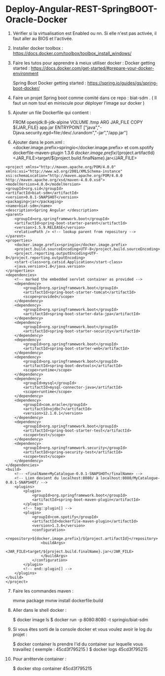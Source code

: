 # Deploy-Angular-REST-SpringBOOT-Oracle-Docker

  1. Vérifier si la virtualisation est Enabled ou nn.
      Si elle n'est pas activée, il faut aller au BIOS et l'activée.
  
  2. Installer docker toolbox : 
      https://docs.docker.com/toolbox/toolbox_install_windows/ 
      
  3. Faire les tutos pour apprendre à meiux utiliser docker : 
      Docker getting started : https://docs.docker.com/get-started/#prepare-your-docker-environment 
      
      Spring Boot Docker getting started : https://spring.io/guides/gs/spring-boot-docker/ 
  
  4. Faire un projet Spring boot comme comité dans ce repo : biat-sdm . ( Il faut un nom tout en miniscule pour déployer l'image sur                                                                                  docker ) 
  
  5. Ajouter un file Dockerfile qui contient : 
  
      FROM openjdk:8-jdk-alpine
      VOLUME /tmp
      ARG JAR_FILE
      COPY ${JAR_FILE} app.jar
      ENTRYPOINT ["java","-Djava.security.egd=file:/dev/./urandom","-jar","/app.jar"]
      
  6. Ajouter dans le pom.xml : <docker.image.prefix>springio</docker.image.prefix> 
                                          et 
                                <!-- tag::plugin[] -->
                                <plugin>
                                  <groupId>com.spotify</groupId>
                                  <artifactId>dockerfile-maven-plugin</artifactId>
                                  <version>1.3.6</version>
                                  <configuration>
                                    <repository>${docker.image.prefix}/${project.artifactId}</repository>
                                    <buildArgs>
                                      <JAR_FILE>target/${project.build.finalName}.jar</JAR_FILE>
                                    </buildArgs>
                                  </configuration>
                                </plugin>
                                <!-- end::plugin[] -->
      
  

      <?xml version="1.0" encoding="UTF-8"?>
	<project xmlns="http://maven.apache.org/POM/4.0.0"
	xmlns:xsi="http://www.w3.org/2001/XMLSchema-instance"
	xsi:schemaLocation="http://maven.apache.org/POM/4.0.0 http://maven.apache.org/xsd/maven-4.0.0.xsd">
	<modelVersion>4.0.0</modelVersion>
	<groupId>org.sid</groupId>
	<artifactId>biat-sdm</artifactId>
	<version>0.0.1-SNAPSHOT</version>
	<packaging>jar</packaging>
	<name>biat-sdm</name>
	<description>Spring Angular </description>
	<parent>
		<groupId>org.springframework.boot</groupId>
		<artifactId>spring-boot-starter-parent</artifactId>
		<version>1.5.9.RELEASE</version>
		<relativePath /> <!-- lookup parent from repository -->
	</parent>
	<properties>
		<docker.image.prefix>springio</docker.image.prefix>
		<project.build.sourceEncoding>UTF-8</project.build.sourceEncoding>
		<project.reporting.outputEncoding>UTF-8</project.reporting.outputEncoding>
		<start-class>org.catsid.Application</start-class>
		<java.version>1.8</java.version>
	</properties>
	<dependencies>
		<!-- marked the embedded servlet container as provided -->
		<dependency>
			<groupId>org.springframework.boot</groupId>
			<artifactId>spring-boot-starter-tomcat</artifactId>
			<scope>provided</scope>
		</dependency>
		<dependency>
			<groupId>org.springframework.boot</groupId>
			<artifactId>spring-boot-starter-data-jpa</artifactId>
		</dependency>
		<dependency>
			<groupId>org.springframework.boot</groupId>
			<artifactId>spring-boot-starter-security</artifactId>
		</dependency>
		<dependency>
			<groupId>org.springframework.boot</groupId>
			<artifactId>spring-boot-starter-web</artifactId>
		</dependency>
		<dependency>
			<groupId>org.springframework.boot</groupId>
			<artifactId>spring-boot-devtools</artifactId>
			<scope>runtime</scope>
		</dependency>
		<dependency>
			<groupId>mysql</groupId>
			<artifactId>mysql-connector-java</artifactId>
			<scope>runtime</scope>
		</dependency>
		<dependency>
			<groupId>com.oracle</groupId>
			<artifactId>ojdbc7</artifactId>
			<version>12.1.0.1</version>
		</dependency>
		<dependency>
			<groupId>org.springframework.boot</groupId>
			<artifactId>spring-boot-starter-test</artifactId>
			<scope>test</scope>
		</dependency>
		<dependency>
			<groupId>org.springframework.security</groupId>
			<artifactId>spring-security-test</artifactId>
			<scope>test</scope>
		</dependency>
	</dependencies>
	<build>
		<!-- <finalName>MyCatalogue-0.0.1-SNAPSHOT</finalName> -->
		<!-- Lien devient du localhost:8080/ à localhost:8080/MyCatalogue-0.0.1-SNAPSHOT/ -->
		<plugins>
			<plugin>
				<groupId>org.springframework.boot</groupId>
				<artifactId>spring-boot-maven-plugin</artifactId>
			</plugin>
			<!-- tag::plugin[] -->
			<plugin>
				<groupId>com.spotify</groupId>
				<artifactId>dockerfile-maven-plugin</artifactId>
				<version>1.3.6</version>
				<configuration>
					<repository>${docker.image.prefix}/${project.artifactId}</repository>
					<buildArgs>
						<JAR_FILE>target/${project.build.finalName}.jar</JAR_FILE>
					</buildArgs>
				</configuration>
			</plugin>
			<!-- end::plugin[] -->
		</plugins>
	</build>
	</project>

  7. Faire les commandes maven : 
  
      mvnw package
      mvnw install dockerfile:build
   
  8. Aller dans le shell docker : 
  
      $ docker image ls
      $ docker run -p 8080:8080 -t springio/biat-sdm
      
  9. Si vous êtes sorti de la console docker et vous voulez avoir le log du projet : 
      
      $ docker container ls 
      prendre l'id du container sur lequelle vous travaillez ( exemple : 45cd3f795215 ) 
      $ docker logs 45cd3f795215
  
  10. Pour arrêtervle container : 
  
      $ docker stop container 45cd3f795215 
      
